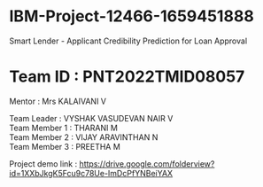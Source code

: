 # IBM-Project-12466-1659451888
Smart Lender - Applicant Credibility Prediction for Loan Approval
# Team ID : PNT2022TMID08057
Mentor : Mrs KALAIVANI V <br>

Team Leader   :   VYSHAK VASUDEVAN NAIR V <br>
Team Member 1 : THARANI M <br>
Team Member 2 : VIJAY ARAVINTHAN N <br>
Team Member 3 : PREETHA M <br>

Project demo link : https://drive.google.com/folderview?id=1XXbJkgK5Fcu9c78Ue-ImDcPfYNBeiYAX
